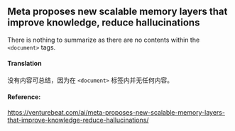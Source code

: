 ## Meta proposes new scalable memory layers that improve knowledge, reduce hallucinations

There is nothing to summarize as there are no contents within the `<document>` tags.

#### Translation 

<document>没有内容可总结，因为在 `<document>` 标签内并无任何内容。</document>

#### Reference: 

https://venturebeat.com/ai/meta-proposes-new-scalable-memory-layers-that-improve-knowledge-reduce-hallucinations/